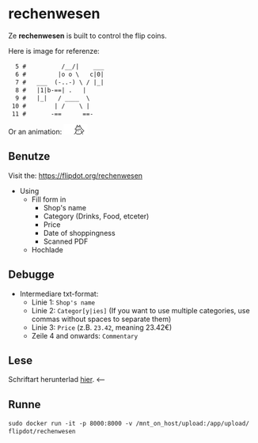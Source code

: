 # rechenwesen

Ze **rechenwesen** is built to control the flip coins.

Here is image for referenze:

```
  5 #          /__/|    ___
  6 #         |o o \   c|0|
  7 #   ___  (-..-) \ / |_|
  8 #   |1|b-==| .   |
  9 #   |_|   / ____  \
 10 #        | /    \ |
 11 #       -==      ==-
```

Or an animation:
![woohoo](rechenwesen.gif)

## Benutze

Visit the: https://flipdot.org/rechenwesen

* Using
  * Fill form in
    * Shop's name
    * Category (Drinks, Food, etceter)
    * Price
    * Date of shoppingness
    * Scanned PDF
  * Hochlade

## Debugge
* Intermediare txt-format:
  * Linie 1: `Shop's name`
  * Linie 2: `Categor[y|ies]` (If you want to use multiple categories, use commas without spaces to separate them)
  * Linie 3: `Price` (z.B. `23.42`, meaning 23.42€)
  * Zeile 4 and onwards: `Commentary`

## Lese
Schriftart herunterlad [hier](http://www.dafont.com/nanotype.font). <--

## Runne

    sudo docker run -it -p 8000:8000 -v /mnt_on_host/upload:/app/upload/ flipdot/rechenwesen
